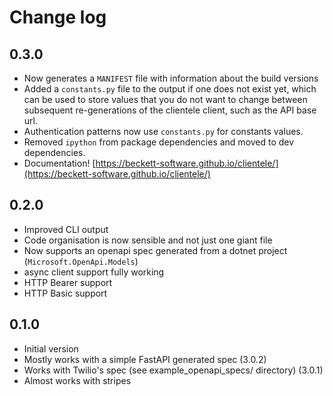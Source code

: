 # Change log

## 0.3.0

- Now generates a `MANIFEST` file with information about the build versions
- Added a `constants.py` file to the output if one does not exist yet, which can be used to store values that you do not want to change between subsequent re-generations of the clientele client, such as the API base url.
- Authentication patterns now use `constants.py` for constants values.
- Removed `ipython` from package dependencies and moved to dev dependencies.
- Documentation! [https://beckett-software.github.io/clientele/](https://beckett-software.github.io/clientele/)

## 0.2.0

- Improved CLI output
- Code organisation is now sensible and not just one giant file
- Now supports an openapi spec generated from a dotnet project (`Microsoft.OpenApi.Models`)
- async client support  fully working
- HTTP Bearer support
- HTTP Basic support


## 0.1.0

- Initial version
- Mostly works with a simple FastAPI generated spec (3.0.2)
- Works with Twilio's spec (see example_openapi_specs/ directory) (3.0.1)
- Almost works with stripes
